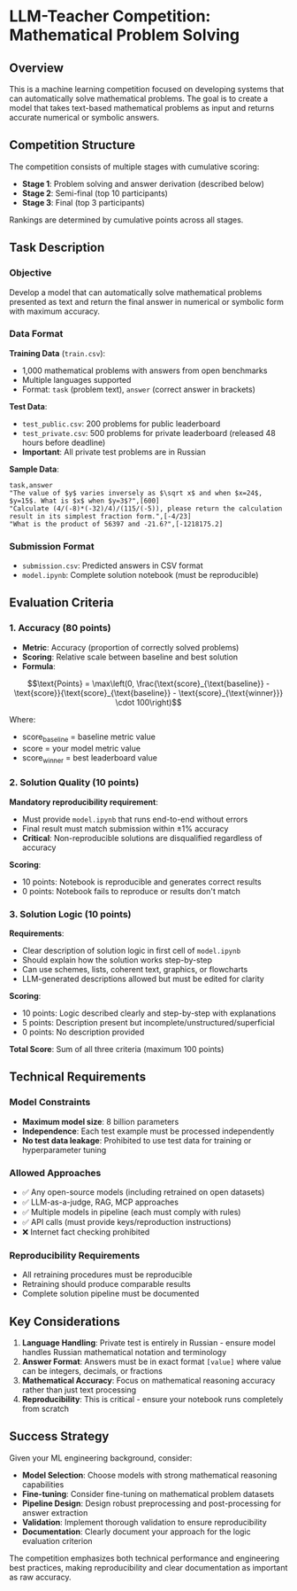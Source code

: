# LLM-Teacher Competition: Mathematical Problem Solving

## Overview

This is a machine learning competition focused on developing systems that can automatically solve mathematical problems. The goal is to create a model that takes text-based mathematical problems as input and returns accurate numerical or symbolic answers.

## Competition Structure

The competition consists of multiple stages with cumulative scoring:
- **Stage 1**: Problem solving and answer derivation (described below)
- **Stage 2**: Semi-final (top 10 participants)
- **Stage 3**: Final (top 3 participants)

Rankings are determined by cumulative points across all stages.

## Task Description

### Objective
Develop a model that can automatically solve mathematical problems presented as text and return the final answer in numerical or symbolic form with maximum accuracy.

### Data Format

**Training Data** (`train.csv`):
- 1,000 mathematical problems with answers from open benchmarks
- Multiple languages supported
- Format: `task` (problem text), `answer` (correct answer in brackets)

**Test Data**:
- `test_public.csv`: 200 problems for public leaderboard
- `test_private.csv`: 500 problems for private leaderboard (released 48 hours before deadline)
- **Important**: All private test problems are in Russian

**Sample Data**:
```csv
task,answer
"The value of $y$ varies inversely as $\sqrt x$ and when $x=24$, $y=15$. What is $x$ when $y=3$?",[600]
"Calculate (4/(-8)*(-32)/4)/(115/(-5)), please return the calculation result in its simplest fraction form.",[-4/23]
"What is the product of 56397 and -21.6?",[-1218175.2]
```

### Submission Format
- `submission.csv`: Predicted answers in CSV format
- `model.ipynb`: Complete solution notebook (must be reproducible)

## Evaluation Criteria

### 1. Accuracy (80 points)
- **Metric**: Accuracy (proportion of correctly solved problems)
- **Scoring**: Relative scale between baseline and best solution
- **Formula**:

$$\text{Points} = \max\left(0, \frac{\text{score}_{\text{baseline}} - \text{score}}{\text{score}_{\text{baseline}} - \text{score}_{\text{winner}}} \cdot 100\right)$$

Where:
- $\text{score}_{\text{baseline}}$ = baseline metric value
- $\text{score}$ = your model metric value
- $\text{score}_{\text{winner}}$ = best leaderboard value

### 2. Solution Quality (10 points)
**Mandatory reproducibility requirement**:
- Must provide `model.ipynb` that runs end-to-end without errors
- Final result must match submission within ±1% accuracy
- **Critical**: Non-reproducible solutions are disqualified regardless of accuracy

**Scoring**:
- 10 points: Notebook is reproducible and generates correct results
- 0 points: Notebook fails to reproduce or results don't match

### 3. Solution Logic (10 points)
**Requirements**:
- Clear description of solution logic in first cell of `model.ipynb`
- Should explain how the solution works step-by-step
- Can use schemes, lists, coherent text, graphics, or flowcharts
- LLM-generated descriptions allowed but must be edited for clarity

**Scoring**:
- 10 points: Logic described clearly and step-by-step with explanations
- 5 points: Description present but incomplete/unstructured/superficial
- 0 points: No description provided

**Total Score**: Sum of all three criteria (maximum 100 points)

## Technical Requirements

### Model Constraints
- **Maximum model size**: 8 billion parameters
- **Independence**: Each test example must be processed independently
- **No test data leakage**: Prohibited to use test data for training or hyperparameter tuning

### Allowed Approaches
- ✅ Any open-source models (including retrained on open datasets)
- ✅ LLM-as-a-judge, RAG, MCP approaches
- ✅ Multiple models in pipeline (each must comply with rules)
- ✅ API calls (must provide keys/reproduction instructions)
- ❌ Internet fact checking prohibited

### Reproducibility Requirements
- All retraining procedures must be reproducible
- Retraining should produce comparable results
- Complete solution pipeline must be documented

## Key Considerations

1. **Language Handling**: Private test is entirely in Russian - ensure model handles Russian mathematical notation and terminology
2. **Answer Format**: Answers must be in exact format `[value]` where value can be integers, decimals, or fractions
3. **Mathematical Accuracy**: Focus on mathematical reasoning accuracy rather than just text processing
4. **Reproducibility**: This is critical - ensure your notebook runs completely from scratch

## Success Strategy

Given your ML engineering background, consider:
- **Model Selection**: Choose models with strong mathematical reasoning capabilities
- **Fine-tuning**: Consider fine-tuning on mathematical problem datasets
- **Pipeline Design**: Design robust preprocessing and post-processing for answer extraction
- **Validation**: Implement thorough validation to ensure reproducibility
- **Documentation**: Clearly document your approach for the logic evaluation criterion

The competition emphasizes both technical performance and engineering best practices, making reproducibility and clear documentation as important as raw accuracy.
